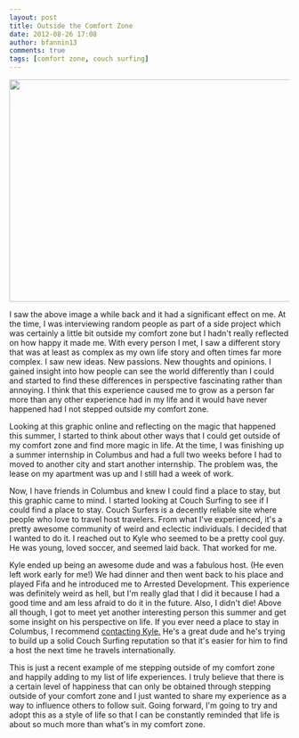 ```yaml
---
layout: post
title: Outside the Comfort Zone
date: 2012-08-26 17:08
author: bfannin13
comments: true
tags: [comfort zone, couch surfing]
---
```

<img class="alignnone" src="http://www.highexistence.com/wp-content/uploads/2012/03/417215_10150525283751693_115355596692_9104012_1763534159_n1.jpg" alt="" width="579" height="399" />

I saw the above image a while back and it had a significant effect on me. At the time, I was interviewing random people as part of a side project which was certainly a little bit outside my comfort zone but I hadn't really reflected on how happy it made me. With every person I met, I saw a different story that was at least as complex as my own life story and often times far more complex. I saw new ideas. New passions. New thoughts and opinions. I gained insight into how people can see the world differently than I could and started to find these differences in perspective fascinating rather than annoying. I think that this experience caused me to grow as a person far more than any other experience had in my life and it would have never happened had I not stepped outside my comfort zone.

Looking at this graphic online and reflecting on the magic that happened this summer, I started to think about other ways that I could get outside of my comfort zone and find more magic in life. At the time, I was finishing up a summer internship in Columbus and had a full two weeks before I had to moved to another city and start another internship. The problem was, the lease on my apartment was up and I still had a week of work.

Now, I have friends in Columbus and knew I could find a place to stay, but this graphic came to mind. I started looking at Couch Surfing to see if I could find a place to stay. Couch Surfers is a decently reliable site where people who love to travel host travelers. From what I've experienced, it's a pretty awesome community of weird and eclectic individuals. I decided that I wanted to do it. I reached out to Kyle who seemed to be a pretty cool guy. He was young, loved soccer, and seemed laid back. That worked for me.

Kyle ended up being an awesome dude and was a fabulous host. (He even left work early for me!) We had dinner and then went back to his place and played Fifa and he introduced me to Arrested Development. This experience was definitely weird as hell, but I'm really glad that I did it because I had a good time and am less afraid to do it in the future. Also, I didn't die! Above all though, I got to meet yet another interesting person this summer and get some insight on his perspective on life. If you ever need a place to stay in Columbus, I recommend <a href="http://www.couchsurfing.org/profile.html?id=CB40HIK&amp;from_search&amp;search_ranking_hosts=16">contacting Kyle.</a> He's a great dude and he's trying to build up a solid Couch Surfing reputation so that it's easier for him to find a host the next time he travels internationally.

This is just a recent example of me stepping outside of my comfort zone and happily adding to my list of life experiences. I truly believe that there is a certain level of happiness that can only be obtained through stepping outside of your comfort zone and I just wanted to share my experience as a way to influence others to follow suit. Going forward, I'm going to try and adopt this as a style of life so that I can be constantly reminded that life is about so much more than what's in my comfort zone.
